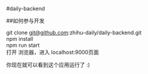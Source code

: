 #daily-backend

##如何参与开发

git clone git@github.com:zhihu-daily/daily-backend.git</br>
npm install</br> npm run start</br>
打开 浏览器，进入 localhost:9000页面</br>

你现在就可以看到这个应用运行了 :)

